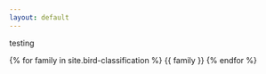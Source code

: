 ```yaml
---
layout: default
---
```


testing

{% for family in site.bird-classification %}
  {{ family }}
{% endfor %}
